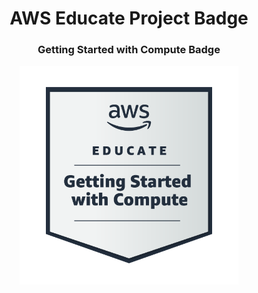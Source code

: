 <h1 align="center">AWS Educate Project Badge</h1>

<h3 align="center">Getting Started with Compute Badge</h3>

<p align="center">
  <img src="image.png" width="350" alt="alt text">
</p>